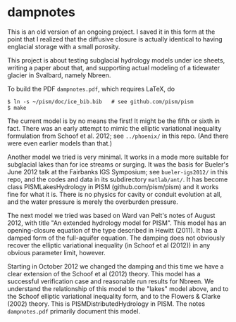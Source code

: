 dampnotes
==========

This is an old version of an ongoing project.  I saved it in this form at the point that I realized that the diffusive closure is actually identical to having englacial storage with a small porosity.

This project is about testing subglacial hydrology models under ice sheets, writing a paper about that, and supporting actual modeling of a tidewater glacier in Svalbard, namely Nbreen.

To build the PDF `dampnotes.pdf`, which requires LaTeX, do

    $ ln -s ~/pism/doc/ice_bib.bib   # see github.com/pism/pism
    $ make

The current model is by no means the first!  It might be the fifth or sixth in fact.  There was an early attempt to mimic the elliptic variational inequality formulation from Schoof et al. 2012; see `../phoenix/` in this repo.  (And there were even earlier models than that.)

Another model we tried is very minimal.  It works in a mode more suitable for subglacial lakes than for ice streams or surging.  It was the basis for Bueler's June 2012 talk at the Fairbanks IGS Symposium; see `bueler-igs2012/` in this repo, and the codes and data in its subdirectory `matlab/ant/`.  It has become class PISMLakesHydrology in PISM (github.com/pism/pism) and it works fine for what it is.  There is no physics for cavity or conduit evolution at all, and the water pressure is merely the overburden pressure.

The next model we tried was based on Ward van Pelt's notes of August 2012, with title "An extended hydrology model for PISM".  This model has an opening-closure equation of the type described in Hewitt (2011).  It has a damped form of the full-aquifer equation.  The damping does not obviously recover the elliptic variational inequality (in Schoof et al (2012)) in any obvious parameter limit, however.

Starting in October 2012 we changed the damping and this time we have a clear extension of the Schoof et al (2012) theory.  This model has a successful verification case and reasonable run results for Nbreen.  We understand the relationship of this model to the "lakes" model above, and to the Schoof elliptic variational inequality form, and to the Flowers & Clarke (2002) theory.  This is PISMDistributedHydrology in PISM.  The notes `dampnotes.pdf` primarily document this model.

